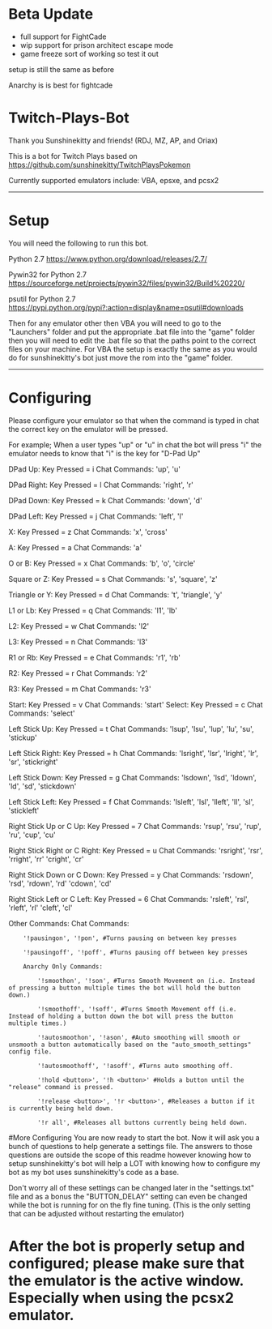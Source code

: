 
# Beta Update

* full support for FightCade
* wip support for prison architect escape mode
* game freeze sort of working so test it out 

setup is still the same as before

Anarchy is is best for fightcade

# Twitch-Plays-Bot

Thank you Sunshinekitty and friends! (RDJ, MZ, AP, and Oriax)

This is a bot for Twitch Plays based on https://github.com/sunshinekitty/TwitchPlaysPokemon

Currently supported emulators include:
VBA,
epsxe,
and pcsx2

--------------------------
# Setup
You will need the following to run this bot.

Python 2.7
https://www.python.org/download/releases/2.7/

Pywin32 for Python 2.7
https://sourceforge.net/projects/pywin32/files/pywin32/Build%20220/

psutil for Python 2.7
https://pypi.python.org/pypi?:action=display&name=psutil#downloads


Then for any emulator other then VBA you will need to go to the "Launchers" folder and put the appropriate .bat file into the "game" folder then you will need to edit the .bat file so that the paths point to the correct files on your machine. For VBA the setup is exactly the same as you would do for sunshinekitty's bot just move the rom into the "game" folder.

----------------------

# Configuring
Please configure your emulator so that when the command is typed in chat the correct key on the emulator will be pressed.

For example; When a user types "up" or "u" in chat the bot will press "i" the emulator needs to know that "i" is the key for "D-Pad Up"

DPad Up:
	Key Pressed = i
	Chat Commands:
		'up', 
		'u'
		
DPad Right:
	Key Pressed = l
	Chat Commands:
		'right', 
		'r'

DPad Down:
	Key Pressed = k
	Chat Commands:
		'down', 
		'd'
	
DPad Left:
	Key Pressed = j
	Chat Commands:
		'left', 
		'l'
	
X:
	Key Pressed = z
	Chat Commands:
		'x', 
		'cross'
		
A:
	Key Pressed = a
	Chat Commands:
		'a'
		
		
O or B:
	Key Pressed = x
	Chat Commands:
		'b', 
		'o', 
		'circle'

Square or Z:
	Key Pressed = s
	Chat Commands:
		's',
		'square',
		'z'

Triangle or Y:
	Key Pressed = d
	Chat Commands:
		't', 
		'triangle',
		'y'

L1 or Lb:
	Key Pressed = q
	Chat Commands:
		'l1',
		'lb'
		
L2:
	Key Pressed = w
	Chat Commands:
		'l2'
		
L3:
	Key Pressed = n
	Chat Commands:
		'l3'
		
R1 or Rb:
	Key Pressed = e
	Chat Commands:
		'r1',
		'rb'
		
R2:
	Key Pressed = r
	Chat Commands:
		'r2'
		
R3:
	Key Pressed = m
	Chat Commands:
		'r3'

Start:
	Key Pressed = v
	Chat Commands:
		'start'
Select:
	Key Pressed = c
	Chat Commands:
		'select'

Left Stick Up:
	Key Pressed = t
	Chat Commands:
		'lsup', 
		'lsu', 
		'lup', 
		'lu', 
		'su', 
		'stickup'

Left Stick Right:
	Key Pressed = h
	Chat Commands:
		'lsright', 
		'lsr', 
		'lright', 
		'lr', 
		'sr', 
		'stickright'

Left Stick Down:
	Key Pressed = g
	Chat Commands:
		'lsdown', 
		'lsd', 
		'ldown', 
		'ld', 
		'sd', 
		'stickdown'
		
Left Stick Left:
	Key Pressed = f
	Chat Commands:
		'lsleft', 
		'lsl', 
		'lleft', 
		'll', 
		'sl', 
		'stickleft'

Right Stick Up or C Up:
	Key Pressed = 7
	Chat Commands:
		'rsup', 
		'rsu', 
		'rup', 
		'ru',
		'cup',
		'cu'
		
Right Stick Right or C Right:
	Key Pressed = u
	Chat Commands:
		'rsright', 
		'rsr', 
		'rright', 
		'rr'
		'cright',
		'cr'
		
Right Stick Down or C Down:
	Key Pressed = y
	Chat Commands:
		'rsdown', 
		'rsd', 
		'rdown', 
		'rd'
		'cdown',
		'cd'

Right Stick Left or C Left:
	Key Pressed = 6
	Chat Commands:
		'rsleft', 
		'rsl', 
		'rleft', 
		'rl'
		'cleft',
		'cl'

Other Commands:
	Chat Commands:
	
		'!pausingon', '!pon', #Turns pausing on between key presses
		
		'!pausingoff', '!poff', #Turns pausing off between key presses
		
		Anarchy Only Commands:
		
			'!smoothon', '!son', #Turns Smooth Movement on (i.e. Instead of pressing a button multiple times the bot will hold the button down.)
			
			'!smoothoff', '!soff', #Turns Smooth Movement off (i.e. Instead of holding a button down the bot will press the button multiple times.)
			
			'!autosmoothon', '!ason', #Auto smoothing will smooth or unsmooth a button automatically based on the "auto_smooth_settings" config file.
			
			'!autosmoothoff', '!asoff', #Turns auto smoothing off.
			
			'!hold <button>', '!h <button>' #Holds a button until the "release" command is pressed.
			
			'!release <button>', '!r <button>', #Releases a button if it is currently being held down.
			
			'!r all', #Releases all buttons currently being held down.
			
#More Configuring
You are now ready to start the bot. Now it will ask you a bunch of questions to help generate a settings file. The answers to those questions are outside the scope of this readme however knowing how to setup sunshinekitty's bot will help a LOT with knowing how to configure my bot as my bot uses sunshinekitty's code as a base.

Don't worry all of these settings can be changed later in the "settings.txt" file and as a bonus the "BUTTON_DELAY" setting can even be changed while the bot is running for on the fly fine tuning. (This is the only setting that can be adjusted without restarting the emulator)
			
# After the bot is properly setup and configured; please make sure that the emulator is the active window. Especially when using the pcsx2 emulator.
